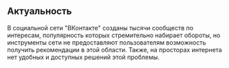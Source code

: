 ## Актуальность

 В социальной сети "ВКонтакте" созданы тысячи сообществ по интересам, популярность которых стремительно набирает обороты, но инструменты сети не предоставляют пользователям
возможность  получить рекомендации в этой области. Также, на просторах интернета нет удобных и доступных решений этой проблемы.